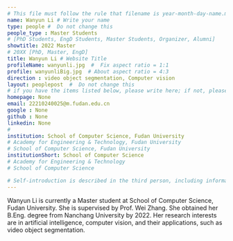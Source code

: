 ```yaml
---
# This file must follow the rule that filename is year-month-day-name.md .
name: Wanyun Li # Write your name
type: people #  Do not change this
people_type : Master Students
# [PhD Students, EngD Students, Master Students, Organizer, Alumni]
showtitle: 2022 Master
# 20XX [PhD, Master, EngD]
title: Wanyun Li # Website Title
profileName: wanyunli.jpg  #  Fix aspect ratio = 1:1
profile: wanyunliBig.jpg  # About aspect ratio = 4:3
direction : video object segmentation, Computer vision
layout: peoplepost  #  Do not change this
# if you have the items listed below, please write here; if not, please write None.
homepage: None
email: 22210240025@m.fudan.edu.cn
google : None
github : None
linkedin: None
# 
institution: School of Computer Science, Fudan University
# Academy for Engineering & Technology, Fudan University
# School of Computer Science, Fudan University
institutionShort: School of Computer Science
# Academy for Engineering & Technology
# School of Computer Science

# Self-introduction is described in the third person, including information such as educational experience(B/M/P), graduation career development 
---
```


Wanyun Li is currently a Master student at School of Computer Science, Fudan University.  She is supervised by Prof. Wei Zhang. She obtained her B.Eng. degree from Nanchang University by 2022. Her research interests are in artificial intelligence, computer vision, and their applications, such as  video object segmentation.



 


